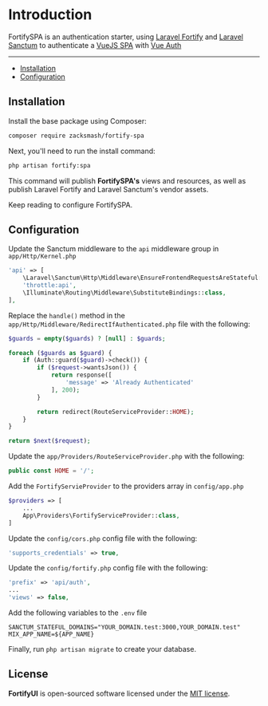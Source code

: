 # Introduction

FortifySPA is an authentication starter, using [Laravel Fortify](https://laravel.com/docs/8.x/fortify) and [Laravel Sanctum](https://laravel.com/docs/8.x/sanctum) to authenticate a [VueJS SPA](https://v3.vuejs.org/) with [Vue Auth](https://github.com/websanova/vue-auth)

---

- [Installation](#installation)
- [Configuration](#configuration)

<a name="installation"></a>
## Installation

Install the base package using Composer:

```bash
composer require zacksmash/fortify-spa
```

Next, you'll need to run the install command:

```bash
php artisan fortify:spa
```

This command will publish **FortifySPA's** views and resources, as well as publish Laravel Fortify and Laravel Sanctum's vendor assets.

Keep reading to configure FortifySPA.

<a name="configuration"></a>
## Configuration

Update the Sanctum middleware to the `api` middleware group in `app/Http/Kernel.php`

```php
'api' => [
    \Laravel\Sanctum\Http\Middleware\EnsureFrontendRequestsAreStateful::class,
    'throttle:api',
    \Illuminate\Routing\Middleware\SubstituteBindings::class,
],
```

Replace the `handle()` method in the `app/Http/Middleware/RedirectIfAuthenticated.php` file with the following:

```php
$guards = empty($guards) ? [null] : $guards;

foreach ($guards as $guard) {
    if (Auth::guard($guard)->check()) {
        if ($request->wantsJson()) {
            return response([
                'message' => 'Already Authenticated'
            ], 200);
        }

        return redirect(RouteServiceProvider::HOME);
    }
}

return $next($request);
```

Update the `app/Providers/RouteServiceProvider.php` with the following:

```php
public const HOME = '/';
```

Add the `FortifyServieProvider` to the providers array in `config/app.php`

```php
$providers => [
    ...
    App\Providers\FortifyServiceProvider::class,
]
```

Update the `config/cors.php` config file with the following:

```php
'supports_credentials' => true,
```

Update the `config/fortify.php` config file with the following:

```php
'prefix' => 'api/auth',
...
'views' => false,
```

Add the following variables to the `.env` file

```
SANCTUM_STATEFUL_DOMAINS="YOUR_DOMAIN.test:3000,YOUR_DOMAIN.test"
MIX_APP_NAME=${APP_NAME}
```

Finally, run `php artisan migrate` to create your database.

## License

**FortifyUI** is open-sourced software licensed under the [MIT license](LICENSE.md).
